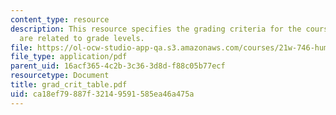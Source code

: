 ```yaml
---
content_type: resource
description: This resource specifies the grading criteria for the course and how they
  are related to grade levels.
file: https://ol-ocw-studio-app-qa.s3.amazonaws.com/courses/21w-746-humanistic-perspectives-on-medicine-from-ancient-greece-to-modern-america-spring-2005/ca18ef79887f32149591585ea46a475a_grad_crit_table.pdf
file_type: application/pdf
parent_uid: 16acf365-4c2b-3c36-3d8d-f88c05b77ecf
resourcetype: Document
title: grad_crit_table.pdf
uid: ca18ef79-887f-3214-9591-585ea46a475a
---
```

